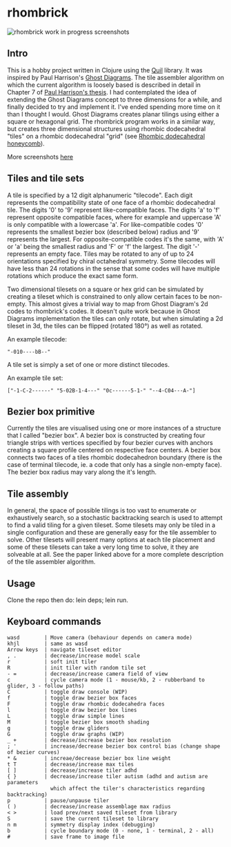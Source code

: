 # rhombrick
<img src="http://xanthus.zapto.org/rhombrick-screens.jpg" title="rhombrick work in progress screenshots" />

## Intro
This is a hobby project written in Clojure using the [Quil](https://github.com/quil/quil) library. It was inspired by Paul Harrison's [Ghost Diagrams](http://www.logarithmic.net/pfh/ghost-diagrams). The tile assembler algorithm on which the current algorithm is loosely based is described in detail in Chapter 7 of [Paul Harrison's thesis](http://www.logarithmic.net/pfh/thesis). I had contemplated the idea of extending the Ghost Diagrams concept to three dimensions for a while, and finally decided to try and implement it. I've ended spending more time on it than I thought I would. Ghost Diagrams creates planar tilings using either a square or hexagonal grid. The rhombrick program works in a similar way, but creates three dimensional structures using rhombic dodecahedral "tiles" on a rhombic dodecahedral "grid" (see [Rhombic dodecahedral honeycomb](http://en.wikipedia.org/wiki/Rhombic_dodecahedral_honeycomb)).

More screenshots [here](http://xanthus.zapto.org/rhombrick/)

## Tiles and tile sets
A tile is specified by a 12 digit alphanumeric "tilecode". Each digit represents the compatibility state of one face of a rhombic dodecahedral tile. The digits '0' to '9' represent like-compatible faces. The digits 'a' to 'f' represent opposite compatible faces, where for example and uppercase 'A' is only compatible with a lowercase 'a'. For like-compatible codes '0' represents the smallest bezier box (described below) radius and '9' represents the largest. For opposite-compatible codes it's the same, with 'A' or 'a' being the smallest radius and 'F' or 'f' the largest. The digit '-' represents an empty face.
Tiles may be rotated to any of up to 24 orientations specified by chiral octahedral symmetry. Some tilecodes will have less than 24 rotations in the sense that some codes will have multiple rotations which produce the exact same form.

Two dimensional tilesets on a square or hex grid can be simulated by creating a tileset which is constrained to only allow certain faces to be non-empty. This almost gives a trivial way to map from Ghost Diagram's 2d codes to rhombrick's codes. It doesn't quite work because in Ghost Diagrams implementation the tiles can only rotate, but when simulating a 2d tileset in 3d, the tiles can be flipped (rotated 180°) as well as rotated.


An example tilecode: 
```
"-010----bB--"
```

A tile set is simply a set of one or more distinct tilecodes.

An example tile set:
```
["-1-C-2------" "5-02B-1-4---" "0c------5-1-" "--4-C04---A-"]
```

## Bezier box primitive
Currently the tiles are visualised using one or more instances of a structure that I called "bezier box". A bezier box is constructed by creating four triangle strips with vertices specified by four bezier curves with anchors creating a square profile centered on respective face centers. A bezier box connects two faces of a tiles rhombic dodecahedron boundary (there is the case of terminal tilecode, ie. a code that only has a single non-empty face). The bezier box radius may vary along the it's length.

## Tile assembly
In general, the space of possible tilings is too vast to enumerate or exhaustively search, so a stochastic backtracking search is used to attempt to find a valid tiling for a given tileset. Some tilesets may only be tiled in a single configuration and these are generally easy for the tile assembler to solve. Other tilesets will present many options at each tile placement and some of these tilesets can take a very long time to solve, it they are solveable at all.
See the paper linked above for a more complete description of the tile assembler algorithm. 

## Usage
Clone the repo then do: lein deps; lein run.

## Keyboard commands
```
wasd        | Move camera (behaviour depends on camera mode)
khjl        | same as wasd
Arrow keys  | navigate tileset editor
, .         | decrease/increase model scale 
r           | soft init tiler
R           | init tiler with random tile set
- =         | decrease/increase camera field of view
c           | cycle camera mode (1 - mouse/kb, 2 - rubberband to glider, 3 - follow paths)
C           | toggle draw console (WIP)
f           | toggle draw bezier box faces
F           | toggle draw rhombic dodecahedra faces
l           | toggle draw bezier box lines
L           | toggle draw simple lines
M           | toggle bezier box smooth shading
g           | toggle draw gliders
G           | toggle draw graphs (WIP)
_ +         | decrease/increase bezier box resolution
; '         | increase/decrease bezier box control bias (change shape of bezier curves)
* &         | increae/decrease bezier box line weight
t T         | decrease/increase max tiles
[ ]         | decrease/increase tiler adhd
{ }         | decrease/increase tiler autism (adhd and autism are parameters
              which affect the tiler's characteristics regarding backtracking)
p           | pause/unpause tiler
( )         | decrease/increase assemblage max radius
< >         | load prev/next saved tileset from library
S           | save the current tileset to library
n m         | symmetry display index (debugging)
b           | cycle boundary mode (0 - none, 1 - terminal, 2 - all)
#           | save frame to image file
```
